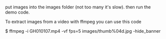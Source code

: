 put images into the images folder (not too many it's slow).
then run the demo code.

To extract images from a video with ffmpeg you can use this code

$ ffmpeg -i GH010107.mp4 -vf fps=5 images/thumb%04d.jpg -hide_banner
